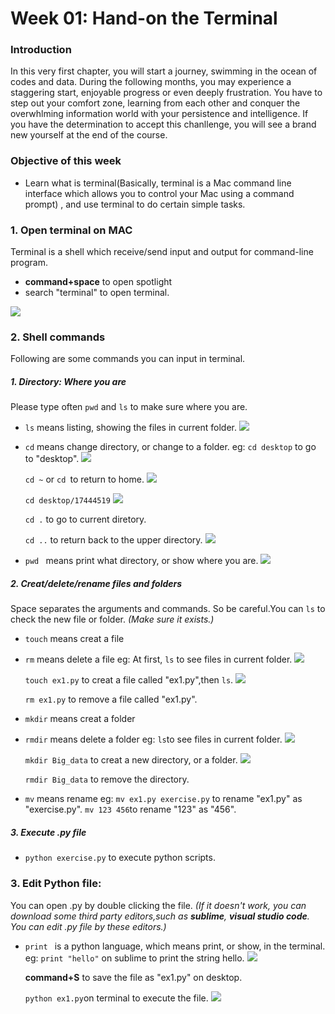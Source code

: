 # Week 01: Hand-on the Terminal

### Introduction
In this very first chapter, you will start a journey, swimming in the ocean of codes and data. During the following months, you may experience a staggering start, enjoyable progress or even deeply frustration. You have to step out your comfort zone, learning from each other and conquer the overwhlming information world with your persistence and intelligence. If you have the determination to accept this chanllenge, you will see a brand new yourself at the end of the course.
### Objective of this week
* Learn what is terminal(Basically, terminal is a Mac command line interface which allows you to control your Mac using a command prompt) , and use terminal to do certain simple tasks.

### 1. Open terminal on MAC
Terminal is a shell which receive/send input and output for command-line program.
* **command+space** to open spotlight
* search "terminal" to open terminal.

![](https://ws1.sinaimg.cn/large/5b088c35ly1fo13ckagp5j20g701swel.jpg)

### 2. Shell commands
Following are some commands you can input in terminal.
##### 1. Directory: Where you are 
Please type often `pwd` and `ls` to make sure where you are. 
* `ls` means listing, showing the files in current folder.
  ![](https://ws1.sinaimg.cn/large/5b088c35ly1fo13e6cg8yj20fg01v0ss.jpg)

* `cd` means change directory, or change to a folder.
eg:
  `cd desktop` to go to "desktop".
  ![](https://ws1.sinaimg.cn/large/5b088c35gy1fo1c690shmj20eh015t8n.jpg)  
    
  `cd ~` or `cd `to return to home.
  ![](https://ws1.sinaimg.cn/large/5b088c35ly1fo13ghb9grj20es012747.jpg)
    
  `cd desktop/17444519` 
  ![](https://ws1.sinaimg.cn/large/5b088c35ly1fo13j4q9jkj20dr00wwee.jpg)
    
  `cd .` to go to current diretory. 
    
  `cd ..` to return back to the upper directory.
  ![](https://ws1.sinaimg.cn/large/5b088c35ly1fo13k20gw1j20ea00yglj.jpg)

* `pwd ` means print what directory, or show where you are.
  ![](https://ws1.sinaimg.cn/large/5b088c35ly1fo13l2gwb2j20ep01g0sp.jpg)

##### 2. Creat/delete/rename files and folders 
Space separates the arguments and commands. So be careful.You can `ls` to check the new file or folder.
*(Make sure it exists.)*

* `touch` means creat a file
* `rm` means delete a file
eg:
  At first, `ls` to see files in current folder.
  ![](https://ws1.sinaimg.cn/large/5b088c35ly1fo13qeisecj20e700t0so.jpg)
  
  `touch ex1.py` to creat a file called "ex1.py",then `ls`.
  ![](https://ws1.sinaimg.cn/large/5b088c35ly1fo13qx0ejmj20ek01y3yl.jpg)
  
  `rm ex1.py` to remove a file called "ex1.py". 


* `mkdir` means creat a folder
* `rmdir` means delete a folder
eg:
  `ls`to see files in current folder.
  ![](https://ws1.sinaimg.cn/large/5b088c35ly1fo13sjhu6hj20ed016mx4.jpg)
  
  `mkdir Big_data` to creat a new directory, or a folder.
    ![](https://ws1.sinaimg.cn/large/5b088c35ly1fo13sucn5ej20f601v3ym.jpg)
    
  `rmdir Big_data` to remove the directory.

* `mv` means rename
eg:
  `mv ex1.py exercise.py` to rename "ex1.py" as "exercise.py".
  `mv 123 456`to rename "123" as "456".

##### 3. Execute .py file
* `python exercise.py` to execute python scripts.

### 3. Edit Python file:
You can open .py by double clicking the file.
*(If it doesn't work, you can download some third party editors,such as **sublime**, **visual studio code**. You can edit .py file by these editors.)*

* `print ` is a python language, which means print, or show, in the terminal.
eg:
  `print "hello"` on sublime to print the string hello.
  ![](https://ws1.sinaimg.cn/large/5b088c35ly1fo13ui71hqj20at03fjre.jpg)
  
  **command+S** to save the file as "ex1.py" on desktop.

  `python ex1.py`on terminal to execute the file.
![](https://ws1.sinaimg.cn/large/5b088c35ly1fo13vng40hj20f201vq2y.jpg)


